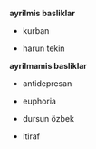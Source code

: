 **ayrilmis basliklar**

- kurban

- harun tekin

**ayrilmamis basliklar**

- antidepresan

- euphoria

- dursun özbek

- itiraf
